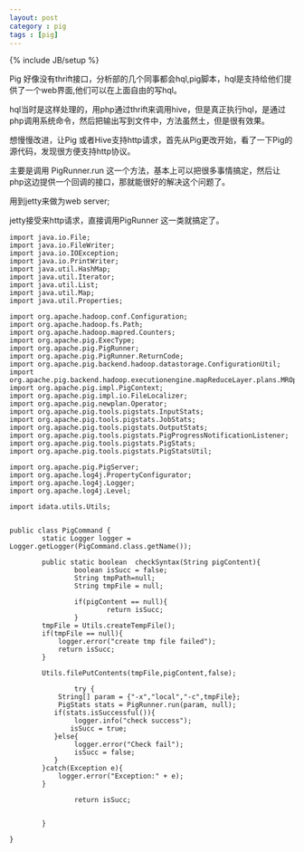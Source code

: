 ```yaml
---
layout: post
category : pig 
tags : [pig]
---
```

{% include JB/setup %}


Pig 好像没有thrift接口，分析部的几个同事都会hql,pig脚本，hql是支持给他们提供了一个web界面,他们可以在上面自由的写hql。

hql当时是这样处理的，用php通过thrift来调用hive，但是真正执行hql，是通过php调用系统命令，然后把输出写到文件中，方法虽然土，但是很有效果。

想慢慢改进，让Pig 或者Hive支持http请求，首先从Pig更改开始，看了一下Pig的源代码，发现很方便支持http协议。

主要是调用 PigRunner.run 这一个方法，基本上可以把很多事情搞定，然后让php这边提供一个回调的接口，那就能很好的解决这个问题了。


用到jetty来做为web server;

jetty接受来http请求，直接调用PigRunner 这一类就搞定了。


    import java.io.File;
    import java.io.FileWriter;
    import java.io.IOException;
    import java.io.PrintWriter;
    import java.util.HashMap;
    import java.util.Iterator;
    import java.util.List;
    import java.util.Map;
    import java.util.Properties;

    import org.apache.hadoop.conf.Configuration;
    import org.apache.hadoop.fs.Path;
    import org.apache.hadoop.mapred.Counters;
    import org.apache.pig.ExecType;
    import org.apache.pig.PigRunner;
    import org.apache.pig.PigRunner.ReturnCode;
    import org.apache.pig.backend.hadoop.datastorage.ConfigurationUtil;
    import org.apache.pig.backend.hadoop.executionengine.mapReduceLayer.plans.MROperPlan;
    import org.apache.pig.impl.PigContext;
    import org.apache.pig.impl.io.FileLocalizer;
    import org.apache.pig.newplan.Operator;
    import org.apache.pig.tools.pigstats.InputStats;
    import org.apache.pig.tools.pigstats.JobStats;
    import org.apache.pig.tools.pigstats.OutputStats;
    import org.apache.pig.tools.pigstats.PigProgressNotificationListener;
    import org.apache.pig.tools.pigstats.PigStats;
    import org.apache.pig.tools.pigstats.PigStatsUtil;

    import org.apache.pig.PigServer;
    import org.apache.log4j.PropertyConfigurator;
    import org.apache.log4j.Logger;
    import org.apache.log4j.Level;

    import idata.utils.Utils;


    public class PigCommand {
            static Logger logger = Logger.getLogger(PigCommand.class.getName());
            
            public static boolean  checkSyntax(String pigContent){
                    boolean isSucc = false;
                    String tmpPath=null;
                    String tmpFile = null;
                    
                    if(pigContent == null){
                            return isSucc;
                    }
            tmpFile = Utils.createTempFile();
            if(tmpFile == null){
                logger.error("create tmp file failed");
                return isSucc;
            }
            
            Utils.filePutContents(tmpFile,pigContent,false);

                    try {
                String[] param = {"-x","local","-c",tmpFile}; 
                PigStats stats = PigRunner.run(param, null); 
               if(stats.isSuccessful()){
                    logger.info("check success"); 
                   isSucc = true;
               }else{
                    logger.error("Check fail"); 
                    isSucc = false;
               }
            }catch(Exception e){
                logger.error("Exception:" + e);
            } 
                    
                    return isSucc;
                    
                    
            }

    }

